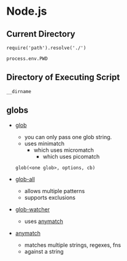# Node.js

## Current Directory

    require('path').resolve('./')
    
    process.env.PWD

## Directory of Executing Script

    __dirname

## globs

-   [glob](https://www.npmjs.com/package/glob)
    -   you can only pass one glob string.
    -   uses minimatch
        -   which uses micromatch
            -   which uses picomatch

    ```
    glob(<one glob>, options, cb)
    ```
    
-   [glob-all](https://www.npmjs.com/package/glob-all)
    -   allows multiple patterns
    -   supports exclusions
    
-   [glob-watcher](https://www.npmjs.com/package/glob-watcher)
    -   uses [anymatch](https://www.npmjs.com/package/anymatch)
    
-   [anymatch](https://www.npmjs.com/package/anymatch)
    -   matches multiple strings, regexes, fns
    -   against a string

